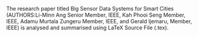 The research paper titled
Big Sensor Data Systems for Smart Cities
(AUTHORS:Li-Minn Ang Senior Member, IEEE, Kah Phooi Seng Member, IEEE, Adamu Murtala Zungeru
Member, IEEE, and Gerald Ijemaru, Member, IEEE) is analysed and summarised using LaTeX Source File (.tex).
